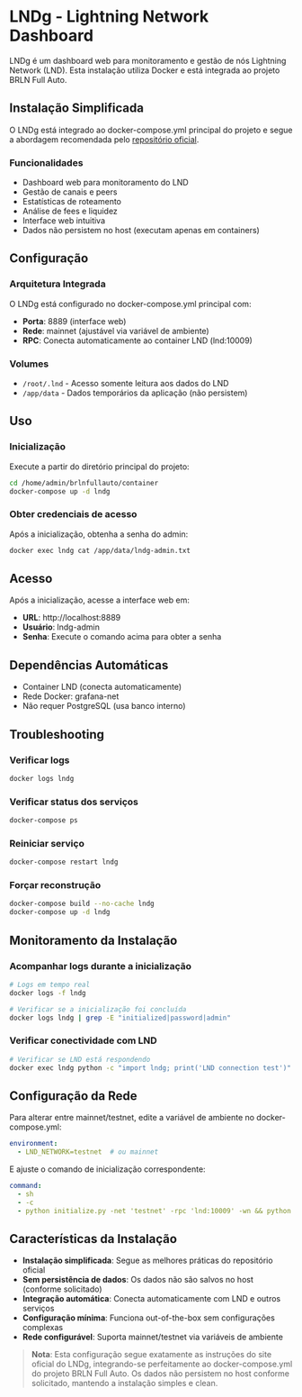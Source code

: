 # LNDg - Lightning Network Dashboard

LNDg é um dashboard web para monitoramento e gestão de nós Lightning Network (LND). Esta instalação utiliza Docker e está integrada ao projeto BRLN Full Auto.

## Instalação Simplificada

O LNDg está integrado ao docker-compose.yml principal do projeto e segue a abordagem recomendada pelo [repositório oficial](https://github.com/cryptosharks131/lndg).

### Funcionalidades

- Dashboard web para monitoramento do LND
- Gestão de canais e peers
- Estatísticas de roteamento
- Análise de fees e liquidez
- Interface web intuitiva
- Dados não persistem no host (executam apenas em containers)

## Configuração

### Arquitetura Integrada

O LNDg está configurado no docker-compose.yml principal com:
- **Porta**: 8889 (interface web)
- **Rede**: mainnet (ajustável via variável de ambiente)
- **RPC**: Conecta automaticamente ao container LND (lnd:10009)

### Volumes

- `/root/.lnd` - Acesso somente leitura aos dados do LND
- `/app/data` - Dados temporários da aplicação (não persistem)

## Uso

### Inicialização

Execute a partir do diretório principal do projeto:

```bash
cd /home/admin/brlnfullauto/container
docker-compose up -d lndg
```

### Obter credenciais de acesso

Após a inicialização, obtenha a senha do admin:

```bash
docker exec lndg cat /app/data/lndg-admin.txt
```

## Acesso

Após a inicialização, acesse a interface web em:
- **URL**: http://localhost:8889
- **Usuário**: lndg-admin
- **Senha**: Execute o comando acima para obter a senha

## Dependências Automáticas

- Container LND (conecta automaticamente)
- Rede Docker: grafana-net
- Não requer PostgreSQL (usa banco interno)

## Troubleshooting

### Verificar logs
```bash
docker logs lndg
```

### Verificar status dos serviços
```bash
docker-compose ps
```

### Reiniciar serviço
```bash
docker-compose restart lndg
```

### Forçar reconstrução
```bash
docker-compose build --no-cache lndg
docker-compose up -d lndg
```

## Monitoramento da Instalação

### Acompanhar logs durante a inicialização
```bash
# Logs em tempo real
docker logs -f lndg

# Verificar se a inicialização foi concluída
docker logs lndg | grep -E "initialized|password|admin"
```

### Verificar conectividade com LND
```bash
# Verificar se LND está respondendo
docker exec lndg python -c "import lndg; print('LND connection test')"
```

## Configuração da Rede

Para alterar entre mainnet/testnet, edite a variável de ambiente no docker-compose.yml:

```yaml
environment:
  - LND_NETWORK=testnet  # ou mainnet
```

E ajuste o comando de inicialização correspondente:
```yaml
command:
  - sh
  - -c
  - python initialize.py -net 'testnet' -rpc 'lnd:10009' -wn && python controller.py runserver 0.0.0.0:8889
```

## Características da Instalação

- **Instalação simplificada**: Segue as melhores práticas do repositório oficial
- **Sem persistência de dados**: Os dados não são salvos no host (conforme solicitado)
- **Integração automática**: Conecta automaticamente com LND e outros serviços
- **Configuração mínima**: Funciona out-of-the-box sem configurações complexas
- **Rede configurável**: Suporta mainnet/testnet via variáveis de ambiente

> **Nota**: Esta configuração segue exatamente as instruções do site oficial do LNDg, integrando-se perfeitamente ao docker-compose.yml do projeto BRLN Full Auto. Os dados não persistem no host conforme solicitado, mantendo a instalação simples e clean.
